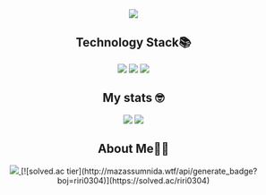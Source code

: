 <div align='center'>
  <img src="https://capsule-render.vercel.app/api?type=shark&color=FCB6D0&height=250&section=header&text=Hyerin's%20GitHub&fontSize=60&animation=scaleIn"/>
  <h2> Technology Stack📚 </h2>
  <p>
    <img src="https://img.shields.io/badge/Spring-6DB33F?style=flat-square&logo=Spring&logoColor=white"/>
    <img src="https://img.shields.io/badge/Spring%20Boot-6DB33F?style=flat-square&logo=Spring%20Boot&logoColor=white"/>
    <img src="https://img.shields.io/badge/Java-007396?style=flat-square&logo=Java&logoColor=white"/>
  </p>
  <h2> My stats 🤓 </h2>
  <img src = "https://github-readme-stats.vercel.app/api?username=yuhyerin&show_icons=true&theme=radical"/>
  <img src="https://github-readme-stats.vercel.app/api/top-langs/?username=yuhyerin&layout=compact"/>

  <h2> About Me👩‍💻 </h2>
  <a href="https://velog.io/@yuhyerin">
    <img src="https://img.shields.io/badge/velog-1DBF73?style=flat-square&logo=Vimeo&logoColor=white"/>
  </a>
  [![solved.ac tier](http://mazassumnida.wtf/api/generate_badge?boj=riri0304)](https://solved.ac/riri0304)
</div>


<!--
**yuhyerin/yuhyerin** is a ✨ _special_ ✨ repository because its `README.md` (this file) appears on your GitHub profile.

Here are some ideas to get you started:

- 🔭 I’m currently working on ...
- 🌱 I’m currently learning ...
- 👯 I’m looking to collaborate on ...
- 🤔 I’m looking for help with ...
- 💬 Ask me about ...
- 📫 How to reach me: ...
- 😄 Pronouns: ...
- ⚡ Fun fact: ...
-->
<!-- [![solved.ac tier](http://mazassumnida.wtf/api/generate_badge?boj=riri0304)](https://solved.ac/riri0304) -->
